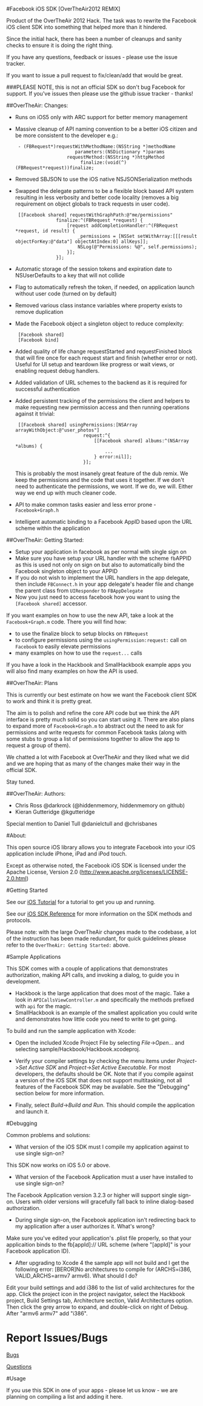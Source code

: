 #Facebook iOS SDK [OverTheAir2012 REMIX]

Product of the OverTheAir 2012 Hack. The task was to rewrite the Facebook iOS client SDK into something that helped more than it hindered.

Since the initial hack, there has been a number of cleanups and sanity checks to ensure it is doing the right thing.

If you have any questions, feedback or issues - please use the issue tracker.

If you want to issue a pull request to fix/clean/add that would be great.

###PLEASE NOTE, this is not an official SDK so don't bug Facebook for support. If you've issues then please use the github issue tracker - thanks!

##OverTheAir: Changes:

 - Runs on iOS5 only with ARC support for better memory management
 - Massive cleanup of API naming convention to be a better iOS citizen and be more consistent to the developer e.g.:

    	- (FBRequest*)requestWithMethodName:(NSString *)methodName
                             parameters:(NSDictionary *)params
                          requestMethod:(NSString *)httpMethod
                               finalize:(void(^)(FBRequest*request))finalize;
                               
 - Removed SBJSON to use the iOS native NSJSONSerialization methods
 - Swapped the delegate patterns to be a flexible block based API system resulting in less verbosity and better code locality (removes a big requirement on object globals to track requests in user code).

    	[[Facebook shared] requestWithGraphPath:@"me/permissions"
                      finalize:^(FBRequest *request) {
                          [request addCompletionHandler:^(FBRequest *request, id result) {
                              _permissions = [NSSet setWithArray:[[[result objectForKey:@"data"] objectAtIndex:0] allKeys]];
                              NSLog(@"Permissions: %@", self.permissions);
                          }];
                      }];

 - Automatic storage of the session tokens and expiration date to NSUserDefaults to a key that will not collide
 - Flag to automatically refresh the token, if needed, on application launch without user code (turned on by default)
 - Removed various class instance variables where property exists to remove duplication
 - Made the Facebook object a singleton object to reduce complexity:

		[Facebook shared]
		[Facebook bind]
    
 - Added quality of life change requestStarted and requestFinished block that will fire once for each request start and finish (whether error or not). Useful for UI setup and teardown like progress or wait views, or enabling request debug handlers.
 - Added validation of URL schemes to the backend as it is required for successful authentication
 - Added persistent tracking of the permissions the client and helpers to make requesting new permission access and then running operations against it trivial:

		[[Facebook shared] usingPermissions:[NSArray arrayWithObject:@"user_photos"] 
                                request:^{
                                    [[Facebook shared] albums:^(NSArray *albums) {
                                        ...
                                    } error:nil]];
                                }];
                                
   This is probably the most insanely great feature of the dub remix. We keep the permissions and the code that uses it together. If we don't need to authenticate the permissions, we wont. If we do, we will. Either way we end up with much cleaner code.
 - API to make common tasks easier and less error prone - `Facebook+Graph.h`
 - Intelligent automatic binding to a Facebook AppID based upon the URL scheme within the application

##OverTheAir: Getting Started:

 - Setup your application in facebook as per normal with single sign on
 - Make sure you have setup your URL handler with the scheme `fb`APPID as this is used not only on sign on but also to automatically bind the Facebook singleton object to your APPID
 - If you do not wish to implement the URL handlers in the app delegate, then include `FBConnect.h` in your app delegate's header file and change the parent class from `UIResponder` to `FBAppDelegate`
 - Now you just need to access facebook how you want to using the `[Facebook shared]` accessor.
 
If you want examples on how to use the new API, take a look at the `Facebook+Graph.m` code. There you will find how:

 - to use the finalize block to setup blocks on `FBRequest`
 - to configure permissions using the `usingPermission:request:` call on `Facebook` to easily elevate permissions
 - many examples on how to use the `request...` calls
 
If you have a look in the Hackbook and SmallHackbook example apps you will also find many examples on how the API is used.

##OverTheAir: Plans

This is currently our best estimate on how we want the Facebook client SDK to work and think it is pretty great. 

The aim is to polish and refine the core API code but we think the API interface is pretty much solid so you can start using it. There are also plans to expand more of `Facebook+Graph.m` to abstract out the need to ask for permissions and write requests for common Facebook tasks (along with some stubs to group a list of permissions together to allow the app to request a group of them).

We chatted a lot with Facebook at OverTheAir and they liked what we did and we are hoping that as many of the changes make their way in the official SDK.

Stay tuned.

##OverTheAir: Authors:

 - Chris Ross @darkrock (@hiddenmemory, hiddenmemory on github)
 - Kieran Gutteridge @kgutteridge 

Special mention to Daniel Tull @danielctull and @chrisbanes

#About:

This open source iOS library allows you to integrate Facebook into your iOS application include iPhone, iPad and iPod touch.

Except as otherwise noted, the Facebook iOS SDK is licensed under the Apache License, Version 2.0 (http://www.apache.org/licenses/LICENSE-2.0.html)

#Getting Started

See our [iOS Tutorial](https://developers.facebook.com/docs/guides/mobile/ios/) for a tutorial to get you up and running.

See our [iOS SDK Reference](https://developers.facebook.com/docs/reference/iossdk/) for more information on the SDK methods and protocols.

Please note: with the large OverTheAir changes made to the codebase, a lot of the instruction has been made redundant, for quick guidelines please refer to the `OverTheAir: Getting Started:` above.

#Sample Applications

This SDK comes with a couple of applications that demonstrates authorization, making API calls, and invoking a dialog, to guide you in development.

 - Hackbook is the large application that does most of the magic. Take a look in `APICallsViewController.m` and specifically the methods prefixed with `api` for the magic.
 - SmallHackbook is an example of the smallest application you could write and demonstrates how little code you need to write to get going.

To build and run the sample application with Xcode:

* Open the included Xcode Project File by selecting _File_->_Open..._ and selecting sample/Hackbook/Hackbook.xcodeproj.

* Verify your compiler settings by checking the menu items under _Project_->_Set Active SDK_ and _Project_->_Set Active Executable_. For most developers, the defaults should be OK. Note that if you compile against a version of the iOS SDK that does not support multitasking, not all features of the Facebook SDK may be available. See the "Debugging" section below for more information.

* Finally, select _Build_->_Build and Run_. This should compile the application and launch it.

#Debugging

Common problems and solutions:

* What version of the iOS SDK must I compile my application against to use single sign-on?

This SDK now works on iOS 5.0 or above.

* What version of the Facebook Application must a user have installed to use single sign-on?

The Facebook Application version 3.2.3 or higher will support single sign-on. Users with older versions will gracefully fall back to inline dialog-based authorization.

* During single sign-on, the Facebook application isn't redirecting back to my application after a user authorizes it. What's wrong?

Make sure you've edited your application's .plist file properly, so that your applicaition binds to the fb\[appId\]:// URL scheme (where "\[appId\]" is your Facebook application ID).

* After upgrading to Xcode 4 the sample app will not build and I get the following error: [BEROR]No architectures to compile for (ARCHS=i386, VALID_ARCHS=armv7 armv6). What should I do?

Edit your build settings and add i386 to the list of valid architectures for the app. Click the project icon in the project navigator, select the Hackbook project, Build Settings tab, Architecture section, Valid Architectures option. Then click the grey arrow to expand, and double-click on right of Debug. After "armv6 armv7" add "i386".

Report Issues/Bugs
===============
[Bugs](https://github.com/hiddenmemory/facebook-ios-sdk/issues)

[Questions](https://github.com/hiddenmemory/facebook-ios-sdk/issue)

#Usage

If you use this SDK in one of your apps - please let us know - we are planning on compiling a list and adding it here.